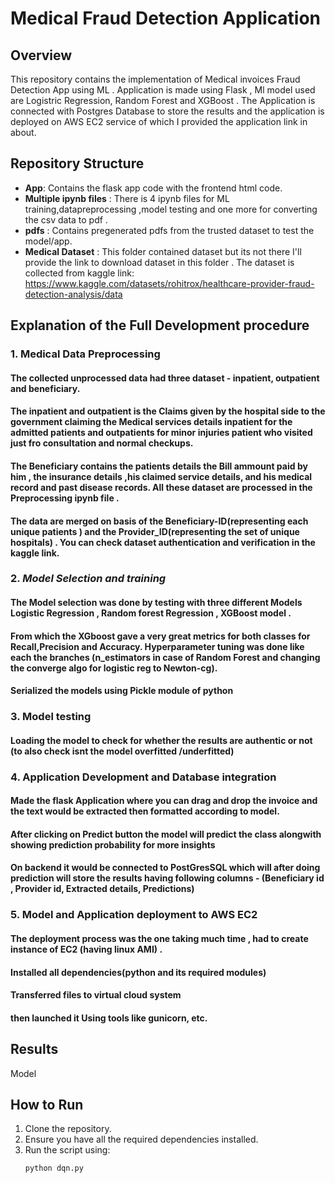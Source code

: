 # Medical Fraud Detection Application
## Overview
This repository contains the implementation of Medical invoices Fraud Detection App using ML . Application is made using Flask , Ml model used are Logistric Regression, Random Forest and XGBoost . The Application is connected with Postgres Database to store the results and the application is deployed on AWS EC2 service of which I  provided the application link in about.
## Repository Structure
- **App**: Contains the flask app code with the frontend html code.
- **Multiple ipynb files** : There is 4 ipynb files for ML training,datapreprocessing ,model testing and one more for converting the csv data to pdf .
- **pdfs** : Contains pregenerated pdfs from the trusted dataset to test the model/app.
- **Medical Dataset** : This folder contained dataset but its not there I'll provide the link to download dataset in this folder . The dataset is collected from kaggle link: https://www.kaggle.com/datasets/rohitrox/healthcare-provider-fraud-detection-analysis/data

## Explanation of the Full Development procedure

### 1. **Medical Data Preprocessing**
#### The collected unprocessed data had three dataset - inpatient, outpatient and beneficiary. 
#### The inpatient and outpatient is the Claims given by the hospital side to the government claiming the Medical services details inpatient for the admitted patients and outpatients for minor injuries patient who visited just fro consultation and normal checkups.
 #### The Beneficiary contains the patients details the Bill ammount paid by him , the insurance details ,his claimed service details, and his medical record and past disease records. All these dataset are processed in the Preprocessing ipynb file . 
#### The data are merged on basis of the Beneficiary-ID(representing each unique patients ) and the Provider_ID(representing the set of unique hospitals) . You can check dataset authentication and verification in the kaggle link.


### 2. *Model Selection and training*
#### The Model selection was done by testing with three different Models Logistic Regression , Random forest Regression , XGBoost model .
#### From which the XGboost gave a very great metrics for both classes for Recall,Precision and Accuracy. Hyperparameter tuning was done like each the branches (n_estimators in case of Random Forest and changing the converge algo for logistic reg to Newton-cg).
####  Serialized the models using Pickle module of python

### 3. **Model testing**
#### Loading the model to check for whether the results are authentic or not (to also check isnt the model overfitted /underfitted)

### 4. **Application Development and Database integration**
#### Made the flask Application where you can drag and drop the invoice and the text would be extracted then formatted according to model.
#### After clicking on Predict button the model will predict the class alongwith showing prediction probability for more insights
#### On backend it would be connected to PostGresSQL which will after doing prediction will store the results having following columns - (Beneficiary id , Provider id, Extracted details, Predictions)

### 5. **Model and Application deployment to AWS EC2**
#### The deployment process was the one taking much time , had to create instance of EC2 (having linux AMI) .
#### Installed all dependencies(python and its required modules)
#### Transferred files to virtual cloud system 
#### then launched it Using tools like gunicorn, etc.


## Results

Model 

## How to Run

1. Clone the repository.
2. Ensure you have all the required dependencies installed.
3. Run the script using:
   ```bash
   python dqn.py

